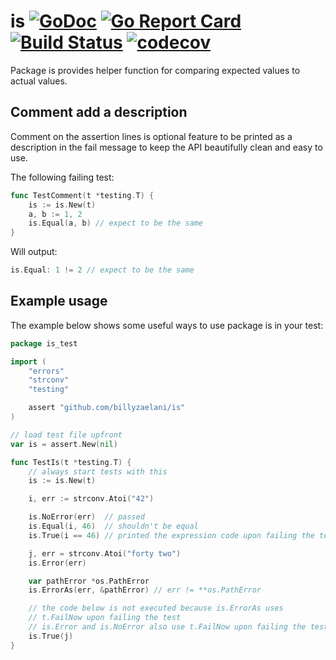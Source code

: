 # is [![GoDoc](https://godoc.org/github.com/billyzaelani/is?status.png)](http://godoc.org/github.com/billyzaelani/is) [![Go Report Card](https://goreportcard.com/badge/github.com/billyzaelani/is)](https://goreportcard.com/report/github.com/billyzaelani/is) [![Build Status](https://travis-ci.org/billyzaelani/is.svg?branch=master)](https://travis-ci.org/billyzaelani/is) [![codecov](https://codecov.io/gh/billyzaelani/is/branch/master/graph/badge.svg)](https://codecov.io/gh/billyzaelani/is)

Package is provides helper function for comparing expected values to actual values.

## Comment add a description

Comment on the assertion lines is optional feature to be printed as a description in the fail message to keep the API beautifully clean and easy to use.

The following failing test:

```Go
func TestComment(t *testing.T) {
    is := is.New(t)
    a, b := 1, 2
    is.Equal(a, b) // expect to be the same
}
```

Will output:

```Go
is.Equal: 1 != 2 // expect to be the same
```

## Example usage

The example below shows some useful ways to use package is in your test:

```Go
package is_test

import (
    "errors"
    "strconv"
    "testing"

    assert "github.com/billyzaelani/is"
)

// load test file upfront
var is = assert.New(nil)

func TestIs(t *testing.T) {
    // always start tests with this
    is := is.New(t)

    i, err := strconv.Atoi("42")

    is.NoError(err)  // passed
    is.Equal(i, 46)  // shouldn't be equal
    is.True(i == 46) // printed the expression code upon failing the test

    j, err = strconv.Atoi("forty two")
    is.Error(err)

    var pathError *os.PathError
    is.ErrorAs(err, &pathError) // err != **os.PathError

    // the code below is not executed because is.ErrorAs uses
    // t.FailNow upon failing the test
    // is.Error and is.NoError also use t.FailNow upon failing the test
    is.True(j)
}
```
